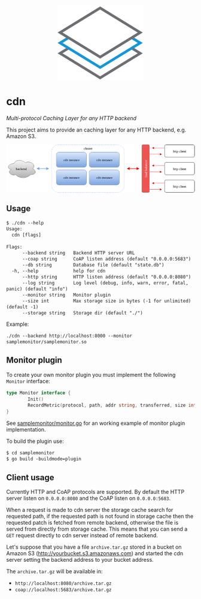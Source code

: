 <p align="center">
    <img align="center" src="docs/logo.png" height="200px"/>
</p>

# cdn

*Multi-protocol Caching Layer for any HTTP backend*

This project aims to provide an caching layer for any HTTP backend, e.g. Amazon S3.

<p align="center">
   <img align="center" src="docs/diagram.png"/>
</p>

## Usage

```
$ ./cdn --help
Usage:
  cdn [flags]

Flags:
      --backend string   Backend HTTP server URL
      --coap string      CoAP listen address (default "0.0.0.0:5683")
      --db string        Database file (default "state.db")
  -h, --help             help for cdn
      --http string      HTTP listen address (default "0.0.0.0:8080")
      --log string       Log level (debug, info, warn, error, fatal, panic) (default "info")
      --monitor string   Monitor plugin
      --size int         Max storage size in bytes (-1 for unlimited) (default -1)
      --storage string   Storage dir (default "./")
```

Example:

```
./cdn --backend http://localhost:8000 --monitor samplemonitor/samplemonitor.so
```

## Monitor plugin

To create your own monitor plugin you must implement the following `Monitor` interface:

```go
type Monitor interface {
        Init()
        RecordMetric(protocol, path, addr string, transferred, size int64, timestamp time.Time)
}
```

See [samplemonitor/monitor.go](samplemonitor/monitor.go) for an working example of monitor plugin implementation.

To build the plugin use:

```
$ cd samplemonitor
$ go build -buildmode=plugin
```

## Client usage

Currently HTTP and CoAP protocols are supported. By default the HTTP server listen on `0.0.0.0:8080` and the CoAP listen on `0.0.0.0:5683`.

When a request is made to cdn server the storage cache search for requested path, if the requested path is not found in storage cache then the requested patch is fetched from remote backend, otherwise the file is served from directly from storage cache. This means that you can send a `GET` request directly to cdn server instead of remote backend.

Let's suppose that you have a file `archive.tar.gz` stored in a bucket on Amazon S3 (http://yourbucket.s3.amazonaws.com) and started the cdn server setting the backend address to your bucket address.

The `archive.tar.gz` will be available in:

* `http://localhost:8080/archive.tar.gz`
* `coap://localhost:5683/archive.tar.gz`

